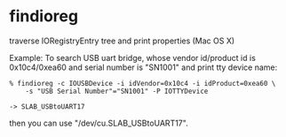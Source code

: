 findioreg
=========

traverse IORegistryEntry tree and print properties (Mac OS X)

Example:
  To search USB uart bridge, whose vendor id/product id is 0x10c4/0xea60
  and serial number is "SN1001" and print tty device name:

	% findioreg -c IOUSBDevice -i idVendor=0x10c4 -i idProduct=0xea60 \
		-s "USB Serial Number"="SN1001" -P IOTTYDevice

	-> SLAB_USBtoUART17

  then you can use "/dev/cu.SLAB_USBtoUART17".
